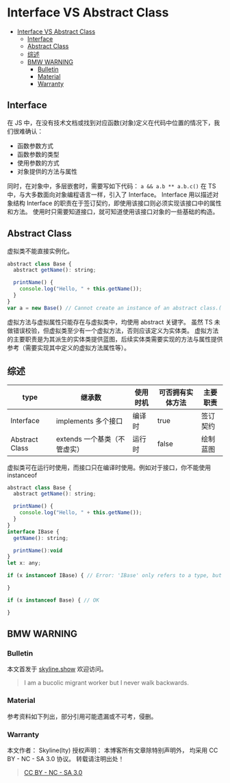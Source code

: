 # Interface VS Abstract Class

<!-- @import "[TOC]" {cmd="toc" depthFrom=1 depthTo=6 orderedList=false} -->

<!-- code_chunk_output -->

- [Interface VS Abstract Class](#interface-vs-abstract-class)
  - [Interface](#interface)
  - [Abstract Class](#abstract-class)
  - [综述](#综述)
  - [BMW WARNING](#bmw-warning)
    - [Bulletin](#bulletin)
    - [Material](#material)
    - [Warranty](#warranty)

<!-- /code_chunk_output -->

## Interface

在 JS 中，在没有技术文档或找到对应函数(对象)定义在代码中位置的情况下，我们很难确认：

- 函数参数方式
- 函数参数的类型
- 使用参数的方式
- 对象提供的方法与属性

同时，在对象中，多层嵌套时，需要写如下代码：
`a && a.b ** a.b.c()`
在 TS 中，与大多数面向对象编程语言一样，引入了 Interface。
Interface 用以描述对象结构
Interface 的职责在于签订契约，即使用该接口则必须实现该接口中的属性和方法。
使用时只需要知道接口，就可知道使用该接口对象的一些基础的构造。

## Abstract Class

虚拟类不能直接实例化。

```js
abstract class Base {
  abstract getName(): string;

  printName() {
    console.log("Hello, " + this.getName());
  }
}
var a = new Base() // Cannot create an instance of an abstract class.(

```

虚拟方法与虚拟属性只能存在与虚拟类中，均使用 abstract 关键字。
虽然 TS 未做错误校验，但虚拟类至少有一个虚拟方法，否则应该定义为实体类。
虚拟方法的主要职责是为其派生的实体类提供蓝图，后续实体类需要实现的方法与属性提供参考（需要实现其中定义的虚拟方法属性等）。

## 综述

| type           | 继承数                       | 使用时机 | 可否拥有实体方法 | 主要职责 |
| -------------- | ---------------------------- | -------- | ---------------- | -------- |
| Interface      | implements 多个接口          | 编译时   | true             | 签订契约 |
| Abstract Class | extends 一个基类（不管虚实） | 运行时   | false            | 绘制蓝图 |

虚拟类可在运行时使用，而接口只在编译时使用。例如对于接口，你不能使用 instanceof

```js
abstract class Base {
  abstract getName(): string;

  printName() {
    console.log("Hello, " + this.getName());
  }
}
interface IBase {
  getName(): string;

  printName():void
}
let x: any;

if (x instanceof IBase) { // Error: 'IBase' only refers to a type, but is being used as a value here.

}

if (x instanceof Base) { // OK

}

```

## BMW WARNING

### Bulletin

本文首发于 [skyline.show](skyline.show) 欢迎访问。

> I am a bucolic migrant worker but I never walk backwards.

### Material

参考资料如下列出，部分引用可能遗漏或不可考，侵删。

>

### Warranty

本文作者： Skyline(lty)
授权声明： 本博客所有文章除特别声明外， 均采用 CC BY - NC - SA 3.0 协议。 转载请注明出处！

> [CC BY - NC - SA 3.0](https://creativecommons.org/licenses/by-nc-sa/3.0/deed.zh)
